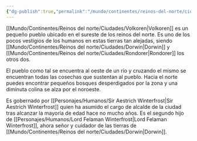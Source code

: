 ```yaml
---
{"dg-publish":true,"permalink":"/mundo/continentes/reinos-del-norte/ciudades/volkoren/"}
---
```


[[Mundo/Continentes/Reinos del norte/Ciudades/Volkoren\|Volkoren]] es un pequeño pueblo ubicado en el sureste de los reinos del norte. Es uno de los pocos vestigios de los humanos en estas tierras tan alejadas, siendo [[Mundo/Continentes/Reinos del norte/Ciudades/Dorwin\|Dorwin]] y [[Mundo/Continentes/Reinos del norte/Ciudades/Rondorer\|Rondorer]] los otros dos. 

El pueblo como tal se encuentra al oeste de un río y cruzando el mismo se encuentran todas las cosechas que sustentan al pueblo. Hacia el norte puedes encontrar pequeños bosques desperdigados por la zona y una diminuta colina se alza por el noroeste. 

Es gobernado por [[Personajes/Humanos/Sir Aestrich Winterfrost\|Sir Aestrich Winterfrost]] quien ha asumido el cargo de alcalde de la ciudad tras alcanzar la mayoría de edad hace no mucho años. Es el segundo hijo de [[Personajes/Humanos/Lord Felaman Winterfrost\|Lord Felaman Winterfrost]], ahora señor y cuidador de las tierras de [[Mundo/Continentes/Reinos del norte/Ciudades/Dorwin\|Dorwin]].  